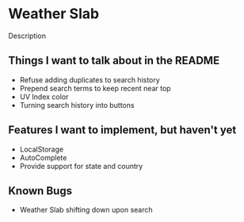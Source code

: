 # Weather Slab

Description

## Things I want to talk about in the README

* Refuse adding duplicates to search history
* Prepend search terms to keep recent near top
* UV Index color
* Turning search history into buttons

## Features I want to implement, but haven't yet

* LocalStorage
* AutoComplete
* Provide support for state and country

## Known Bugs

* Weather Slab shifting down upon search